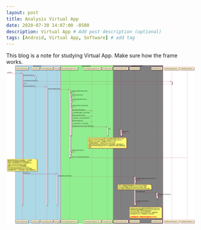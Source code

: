 ```yaml
---
layout: post
title: Analysis Virtual App
date: 2020-07-30 14:07:00 -0500
description: Virtual App # Add post description (optional)
tags: [Android, Virtual App, Software] # add tag
---
```


This blog is a note for studying Virtual App. Make sure how the frame works.![1](../assets/img/1.svg)

